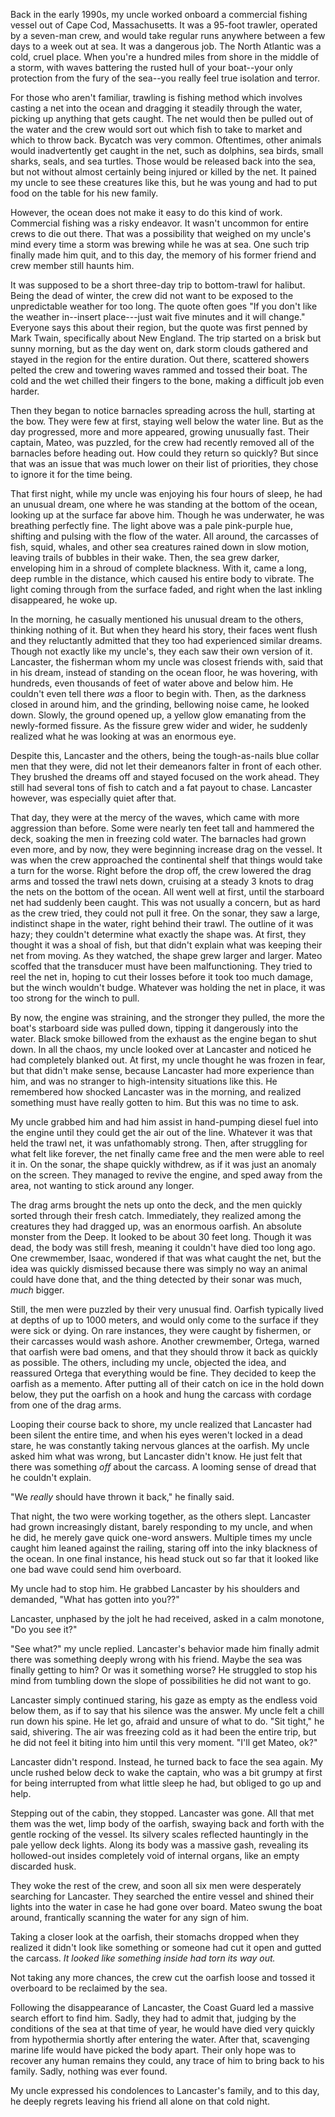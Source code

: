 Back in the early 1990s, my uncle worked onboard a commercial fishing vessel out of Cape Cod, Massachusetts. It was a 95-foot trawler, operated by a seven-man crew, and would take regular runs anywhere between a few days to a week out at sea. It was a dangerous job. The North Atlantic was a cold, cruel place. When you're a hundred miles from shore in the middle of a storm, with waves battering the rusted hull of your boat--your only protection from the fury of the sea--you really feel true isolation and terror.

For those who aren't familiar, trawling is fishing method which involves casting a net into the ocean and dragging it steadily through the water, picking up anything that gets caught. The net would then be pulled out of the water and the crew would sort out which fish to take to market and which to throw back. Bycatch was very common. Oftentimes, other animals would inadvertently get caught in the net, such as dolphins, sea birds, small sharks, seals, and sea turtles. Those would be released back into the sea, but not without almost certainly being injured or killed by the net. It pained my uncle to see these creatures like this, but he was young and had to put food on the table for his new family.

However, the ocean does not make it easy to do this kind of work. Commercial fishing was a risky endeavor. It wasn't uncommon for entire crews to die out there. That was a possibility that weighed on my uncle's mind every time a storm was brewing while he was at sea. One such trip finally made him quit, and to this day, the memory of his former friend and crew member still haunts him. 

It was supposed to be a short three-day trip to bottom-trawl for halibut. Being the dead of winter, the crew did not want to be exposed to the unpredictable weather for too long. The quote often goes "If you don't like the weather in--insert place---just wait five minutes and it will change." Everyone says this about their region, but the quote was first penned by Mark Twain, specifically about New England. The trip started on a brisk but sunny morning, but as the day went on, dark storm clouds gathered and stayed in the region for the entire duration. Out there, scattered showers pelted the crew and towering waves rammed and tossed their boat. The cold and the wet chilled their fingers to the bone, making a difficult job even harder. 

Then they began to notice barnacles spreading across the hull, starting at the bow. They were few at first, staying well below the water line. But as the day progressed, more and more appeared, growing unusually fast. Their captain, Mateo, was puzzled, for the crew had recently removed all of the barnacles before heading out. How could they return so quickly? But since that was an issue that was much lower on their list of priorities, they chose to ignore it for the time being.

That first night, while my uncle was enjoying his four hours of sleep, he had an unusual dream, one where he was standing at the bottom of the ocean, looking up at the surface far above him. Though he was underwater, he was breathing perfectly fine. The light above was a pale pink-purple hue, shifting and pulsing with the flow of the water. All around, the carcasses of fish, squid, whales, and other sea creatures rained down in slow motion, leaving trails of bubbles in their wake. Then, the sea grew darker, enveloping him in a shroud of complete blackness. With it, came a long, deep rumble in the distance, which caused his entire body to vibrate. The light coming through from the surface faded, and right when the last inkling disappeared, he woke up.

In the morning, he casually mentioned his unusual dream to the others, thinking nothing of it. But when they heard his story, their faces went flush and they reluctantly admitted that they too had experienced similar dreams. Though not exactly like my uncle's, they each saw their own version of it. Lancaster, the fisherman whom my uncle was closest friends with, said that in his dream, instead of standing on the ocean floor, he was hovering, with hundreds, even thousands of feet of water above and below him. He couldn't even tell there *was* a floor to begin with. Then, as the darkness closed in around him, and the grinding, bellowing noise came, he looked down. Slowly, the ground opened up, a yellow glow emanating from the newly-formed fissure. As the fissure grew wider and wider, he suddenly realized what he was looking at was an enormous eye.

Despite this, Lancaster and the others, being the tough-as-nails blue collar men that they were, did not let their demeanors falter in front of each other. They brushed the dreams off and stayed focused on the work ahead. They still had several tons of fish to catch and a fat payout to chase. Lancaster however, was especially quiet after that.

That day, they were at the mercy of the waves, which came with more aggression than before. Some were nearly ten feet tall and hammered the deck, soaking the men in freezing cold water. The barnacles had grown even more, and by now, they were beginning increase drag on the vessel. It was when the crew approached the continental shelf that things would take a turn for the worse. Right before the drop off, the crew lowered the drag arms and tossed the trawl nets down, cruising at a steady 3 knots to drag the nets on the bottom of the ocean. All went well at first, until the starboard net had suddenly been caught. This was not usually a concern, but as hard as the crew tried, they could not pull it free. On the sonar, they saw a large, indistinct shape in the water, right behind their trawl. The outline of it was hazy; they couldn't determine what exactly the shape was. At first, they thought it was a shoal of fish, but that didn't explain what was keeping their net from moving. As they watched, the shape grew larger and larger. Mateo scoffed that the transducer must have been malfunctioning. They tried to reel the net in, hoping to cut their losses before it took too much damage, but the winch wouldn't budge. Whatever was holding the net in place, it was too strong for the winch to pull. 

By now, the engine was straining, and the stronger they pulled, the more the boat's starboard side was pulled down, tipping it dangerously into the water. Black smoke billowed from the exhaust as the engine began to shut down. In all the chaos, my uncle looked over at Lancaster and noticed he had completely blanked out. At first, my uncle thought he was frozen in fear, but that didn't make sense, because Lancaster had more experience than him, and was no stranger to high-intensity situations like this. He remembered how shocked Lancaster was in the morning, and realized something must have really gotten to him. But this was no time to ask.

My uncle grabbed him and had him assist in hand-pumping diesel fuel into the engine until they could get the air out of the line. Whatever it was that held the trawl net, it was unfathomably strong. Then, after struggling for what felt like forever, the net finally came free and the men were able to reel it in. On the sonar, the shape quickly withdrew, as if it was just an anomaly on the screen. They managed to revive the engine, and sped away from the area, not wanting to stick around any longer.

The drag arms brought the nets up onto the deck, and the men quickly sorted through their fresh catch. Immediately, they realized among the creatures they had dragged up, was an enormous oarfish. An absolute monster from the Deep. It looked to be about 30 feet long. Though it was dead, the body was still fresh, meaning it couldn't have died too long ago. One crewmember, Isaac, wondered if that was what caught the net, but the idea was quickly dismissed because there was simply no way an animal could have done that, and the thing detected by their sonar was much, *much* bigger.

Still, the men were puzzled by their very unusual find. Oarfish typically lived at depths of up to 1000 meters, and would only come to the surface if they were sick or dying. On rare instances, they were caught by fishermen, or their carcasses would wash ashore. Another crewmember, Ortega, warned that oarfish were bad omens, and that they should throw it back as quickly as possible. The others, including my uncle, objected the idea, and reassured Ortega that everything would be fine. They decided to keep the oarfish as a memento. After putting all of their catch on ice in the hold down below, they put the oarfish on a hook and hung the carcass with cordage from one of the drag arms.

Looping their course back to shore, my uncle realized that Lancaster had been silent the entire time, and when his eyes weren't locked in a dead stare, he was constantly taking nervous glances at the oarfish. My uncle asked him what was wrong, but Lancaster didn't know. He just felt that there was something *off* about the carcass. A looming sense of dread that he couldn't explain.

"We *really* should have thrown it back," he finally said.

That night, the two were working together, as the others slept. Lancaster had grown increasingly distant, barely responding to my uncle, and when he did, he merely gave quick one-word answers. Multiple times my uncle caught him leaned against the railing, staring off into the inky blackness of the ocean. In one final instance, his head stuck out so far that it looked like one bad wave could send him overboard.

My uncle had to stop him. He grabbed Lancaster by his shoulders and demanded, "What has gotten into you??"

Lancaster, unphased by the jolt he had received, asked in a calm monotone, "Do you see it?"

"See what?" my uncle replied. Lancaster's behavior made him finally admit there was something deeply wrong with his friend. Maybe the sea was finally getting to him? Or was it something worse? He struggled to stop his mind from tumbling down the slope of possibilities he did not want to go.

Lancaster simply continued staring, his gaze as empty as the endless void below them, as if to say that his silence was the answer. My uncle felt a chill run down his spine. He let go, afraid and unsure of what to do. "Sit tight," he said, shivering. The air was freezing cold as it had been the entire trip, but he did not feel it biting into him until this very moment. "I'll get Mateo, ok?"

Lancaster didn't respond. Instead, he turned back to face the sea again. My uncle rushed below deck to wake the captain, who was a bit grumpy at first for being interrupted from what little sleep he had, but obliged to go up and help. 

Stepping out of the cabin, they stopped. Lancaster was gone. All that met them was the wet, limp body of the oarfish, swaying back and forth with the gentle rocking of the vessel. Its silvery scales reflected hauntingly in the pale yellow deck lights. Along its body was a massive gash, revealing its hollowed-out insides completely void of internal organs, like an empty discarded husk.

They woke the rest of the crew, and soon all six men were desperately searching for Lancaster. They searched the entire vessel and shined their lights into the water in case he had gone over board. Mateo swung the boat around, frantically scanning the water for any sign of him.

Taking a closer look at the oarfish, their stomachs dropped when they realized it didn't look like something or someone had cut it open and gutted the carcass. *It looked like something inside had torn its way out.*

Not taking any more chances, the crew cut the oarfish loose and tossed it overboard to be reclaimed by the sea.

Following the disappearance of Lancaster, the Coast Guard led a massive search effort to find him. Sadly, they had to admit that, judging by the conditions of the sea at that time of year, he would have died very quickly from hypothermia shortly after entering the water. After that, scavenging marine life would have picked the body apart. Their only hope was to recover any human remains they could, any trace of him to bring back to his family. Sadly, nothing was ever found. 

My uncle expressed his condolences to Lancaster's family, and to this day, he deeply regrets leaving his friend all alone on that cold night.